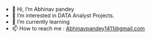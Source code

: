 - 👋 Hi, I’m Abhinav pandey
- 👀 I’m interested in DATA Analyst Projects.
- 🌱 I’m currently learning 
- 📫 How to reach me : Abhinavpandey1411@gmail.com
